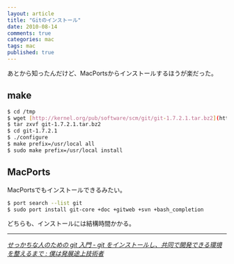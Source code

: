 ```yaml
---
layout: article
title: "Gitのインストール"
date: 2010-08-14
comments: true
categories: mac
tags: mac
published: true
---
```


あとから知ったんだけど、MacPortsからインストールするほうが楽だった。

<!-- READMORE -->


## make

~~~ sh
$ cd /tmp
$ wget [http://kernel.org/pub/software/scm/git/git-1.7.2.1.tar.bz2](http://kernel.org/pub/software/scm/git/git-1.7.2.1.tar.bz2)
$ tar zxvf git-1.7.2.1.tar.bz2
$ cd git-1.7.2.1
$ ./configure
$ make prefix=/usr/local all
$ sudo make prefix=/usr/local install
~~~


## MacPorts

MacPortsでもインストールできるみたい。

~~~ sh
$ port search --list git
$ sudo port install git-core +doc +gitweb +svn +bash_completion
~~~

どちらも、インストールには結構時間かかる。

* * *

<cite>[せっかちな人のための git 入門 - git をインストールし、共同で開発できる環境を整えるまで : 僕は発展途上技術者](http://blog.champierre.com/archives/670)</cite>
